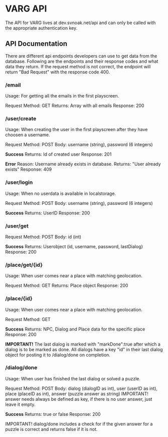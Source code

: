 # VARG API

The API for VARG lives at dev.svnoak.net/api and can only be called with the appropriate authentication key.

## API Documentation

There are different api endpoints developers can use to get data from the database. Following are the endpoints and their response codes and what data they return.
If the request method is not correct, the endpoint will return "Bad Request" with the response code 400.

### /email

Usage: For getting all the emails in the first playscreen.

Request Method: GET
Returns: Array with all emails
Response: 200

### /user/create

Usage: When creating the user in the first playscreen after they have choosen a username.

Request Method: POST
Body: username (string), password (6 integers)

**Success**
Returns: Id of created user
Response: 201

**Error**
Reason: Username already exists in database.
Returns: "User already exists"
Response: 409

### /user/login

Usage: When no userdata is available in localstorage.

Request Method: POST
Body: username (string), password (6 integers)

**Success**
Returns: UserID
Response: 200

### /user/get

Request Method: POST
Body: id (int)

**Success**
Returns: Userobject (id, username, password, lastDialog)
Response: 200

### /place/get/{id}

Usage: When user comes near a place with matching geolocation.

Request Method: GET
Returns: Place object
Response: 200

### /place/{id}

Usage: When user comes near a place with matching geolocation.

Request Method: GET

**Success**
Returns: NPC, Dialog and Place data for the specific place
Response: 200

**IMPORTANT!**
The last dialog is marked with "markDone":true after which a dialog is to be marked as done.
All dialogs have a key "id" in their last dialog object for posting it to /dialog/done on completion.

### /dialog/done

Usage: When user has finished the last dialog or solved a puzzle.

Request Method: POST
Body: dialog (dialogID as int), user (userID as int), place (placeID as int), answer (puzzle answer as string)
IMPORTANT! answer needs always be defined as key, if there is no user answer, just leave it empty.

**Success**
Returns: true or false
Response: 200

IMPORTANT! dialog/done includes a check for if the given answer for a puzzle is correct and returns false if it is not.